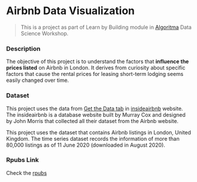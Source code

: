 # **Airbnb Data Visualization** 

> This is a project as part of  Learn by Building module in [Algoritma](https://algorit.ma/) Data Science Workshop.

### **Description**
The objective of this project is to understand the factors that **influence the prices listed** on Airbnb in London. It derives from curiosity about specific factors that cause the rental prices for leasing short-term lodging seems easily changed over time. 


### **Dataset**

This project uses the data from [Get the Data tab](http://insideairbnb.com/behind.html) in [insideairbnb](http://insideairbnb.com/index.html) website. The insideairbnb is a database website built by Murray Cox and designed by John Morris that collected all their dataset from the Airbnb website.

This project uses the dataset that contains Airbnb listings in London, United Kingdom. The time series dataset records the information of more than 80,000 listings as of 11 June 2020 (downloaded in August 2020).

### Rpubs Link

Check the [rpubs](https://rpubs.com/sabrinapribadi/LondonAirbnb)

